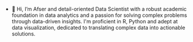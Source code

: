 - 👋 Hi, I’m Afser and detail-oriented Data Scientist with a robust academic foundation in data analytics and a passion for solving complex
problems through data-driven insights. I'm proficient in R, Python and adept at data visualization, dedicated to
translating complex data into actionable solutions.


<!---
afseruddin/afseruddin is a ✨ special ✨ repository because its `README.md` (this file) appears on your GitHub profile.
You can click the Preview link to take a look at your changes.
--->
